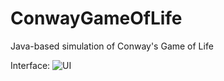 # ConwayGameOfLife
 Java-based simulation of Conway's Game of Life
 
 Interface:
![UI](https://user-images.githubusercontent.com/54863739/93976108-7757c400-fd46-11ea-82a3-7871a4864d35.PNG)
